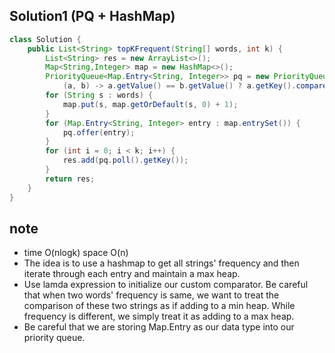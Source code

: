 ## Solution1 (PQ + HashMap)

``` java
class Solution {
    public List<String> topKFrequent(String[] words, int k) {
        List<String> res = new ArrayList<>();
        Map<String,Integer> map = new HashMap<>();
        PriorityQueue<Map.Entry<String, Integer>> pq = new PriorityQueue<> (
            (a, b) -> a.getValue() == b.getValue() ? a.getKey().compareTo(b.getKey()) : b.getValue() - a.getValue());
        for (String s : words) {
            map.put(s, map.getOrDefault(s, 0) + 1);
        }
        for (Map.Entry<String, Integer> entry : map.entrySet()) {
            pq.offer(entry);
        }
        for (int i = 0; i < k; i++) {
            res.add(pq.poll().getKey());
        }
        return res;   
    }
}
```

## note
* time O(nlogk) space O(n)
* The idea is to use a hashmap to get all strings' frequency and then iterate through each entry and maintain a max heap.
* Use lamda expression to initialize our custom comparator. Be careful that when two words' frequency is same, we want to 
treat the comparison of these two strings as if adding to a min heap. While frequency is different, we simply treat it as 
adding to a max heap.
* Be careful that we are storing Map.Entry as our data type into our priority queue.
